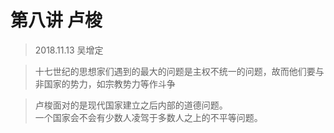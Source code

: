 # 第八讲 卢梭
> 2018.11.13 吴增定  

> 十七世纪的思想家们遇到的最大的问题是主权不统一的问题，故而他们要与非国家的势力，如宗教势力等作斗争  

> 卢梭面对的是现代国家建立之后内部的道德问题。  
一个国家会不会有少数人凌驾于多数人之上的不平等问题。  



